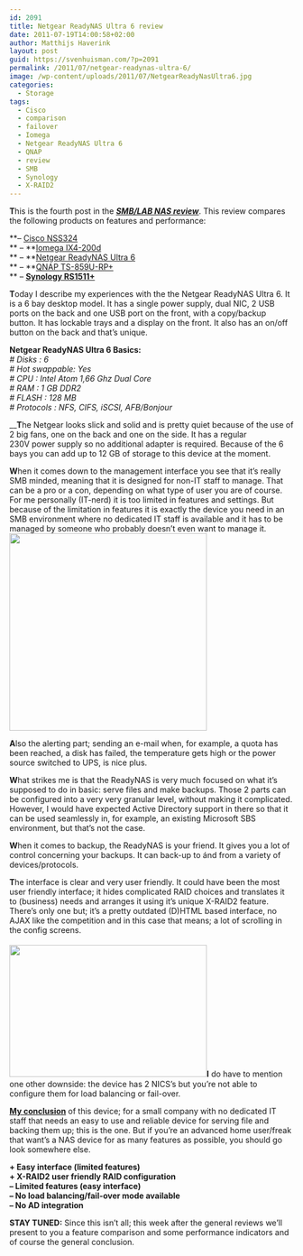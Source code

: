 ```yaml
---
id: 2091
title: Netgear ReadyNAS Ultra 6 review
date: 2011-07-19T14:00:58+02:00
author: Matthijs Haverink
layout: post
guid: https://svenhuisman.com/?p=2091
permalink: /2011/07/netgear-readynas-ultra-6/
image: /wp-content/uploads/2011/07/NetgearReadyNasUltra6.jpg
categories:
  - Storage
tags:
  - Cisco
  - comparison
  - failover
  - Iomega
  - Netgear ReadyNAS Ultra 6
  - QNAP
  - review
  - SMB
  - Synology
  - X-RAID2
---
```

**T**his is the fourth post in the [_**SMB/LAB NAS review**_](https://svenhuisman.com/2011/07/smblab-nas-review/). This review compares the following products on features and performance:

**&#8211; [Cisco NSS324](https://www.cisco.com/en/US/products/ps10854/index.html)  
** &#8211; **[Iomega IX4-200d](https://iomega-eu-en.custhelp.com/app/answers/detail/a_id/22024)  
** &#8211; **[Netgear ReadyNAS Ultra 6](https://www.netgear.com/home/products/storage/work-and-play/RNDU6000.aspx)  
** &#8211; **[QNAP TS-859U-RP+](https://www.qnap.com/pro_detail_feature.asp?p_id=185)  
** &#8211; **[Synology RS1511+](https://www.synology.com/products/product.php?product_name=DS1511%2B&lang=enu)**

**T**oday I describe my experiences with the the Netgear ReadyNAS Ultra 6. It is a 6 bay desktop model. It has a single power supply, dual NIC, 2 USB ports on the back and one USB port on the front, with a copy/backup button. It has lockable trays and a display on the front. It also has an on/off button on the back and that’s unique. <!--more-->

**Netgear ReadyNAS Ultra 6 Basics:**  
_\# Disks : 6_  
_\# Hot swappable: Yes_  
_\# CPU : Intel Atom 1,66 Ghz Dual Core_  
_# RAM : 1 GB DDR2_  
_\# FLASH : 128 MB_  
_\# Protocols : NFS, CIFS, iSCSI, AFB/Bonjour_

__**T**he Netgear looks slick and solid and is pretty quiet because of the use of 2 big fans, one on the back and one on the side. It has a regular 230V power supply so no additional adapter is required. Because of the 6 bays you can add up to 12 GB of storage to this device at the moment.

**W**hen it comes down to the management interface you see that it&#8217;s really SMB minded, meaning that it is designed for non-IT staff to manage. That can be a pro or a con, depending on what type of user you are of course. For me personally (IT-nerd) it is too limited in features and settings. But because of the limitation in features it is exactly the device you need in an SMB environment where no dedicated IT staff is available and it has to be managed by someone who probably doesn’t even want to manage it.[<img class="alignright size-medium wp-image-2104" title="Netgear ReadyNAS Ultra 6 - empty" src="https://svenhuisman.com/wp-content/uploads/2011/07/netgear_readynasultra6_opened-350x350.jpg" alt="" width="350" height="350" srcset="https://svenhuisman.com/wp-content/uploads/2011/07/netgear_readynasultra6_opened-350x350.jpg 350w, https://svenhuisman.com/wp-content/uploads/2011/07/netgear_readynasultra6_opened-200x200.jpg 200w, https://svenhuisman.com/wp-content/uploads/2011/07/netgear_readynasultra6_opened-250x250.jpg 250w, https://svenhuisman.com/wp-content/uploads/2011/07/netgear_readynasultra6_opened-75x75.jpg 75w, https://svenhuisman.com/wp-content/uploads/2011/07/netgear_readynasultra6_opened.jpg 1000w" sizes="(max-width: 350px) 100vw, 350px" />](https://svenhuisman.com/wp-content/uploads/2011/07/netgear_readynasultra6_opened.jpg)

**A**lso the alerting part; sending an e-mail when, for example, a quota has been reached, a disk has failed, the temperature gets high or the power source switched to UPS, is nice plus.

**W**hat strikes me is that the ReadyNAS is very much focused on what it’s supposed to do in basic: serve files and make backups. Those 2 parts can be configured into a very very granular level, without making it complicated. However, I would have expected Active Directory support in there so that it can be used seamlessly in, for example, an existing Microsoft SBS environment, but that’s not the case.

**W**hen it comes to backup, the ReadyNAS is your friend. It gives you a lot of control concerning your backups. It can back-up to ánd from a variety of devices/protocols.

**T**he interface is clear and very user friendly. It could have been the most user friendly interface; it hides complicated RAID choices and translates it to (business) needs and arranges it using it’s unique X-RAID2 feature. There’s only one but; it’s a pretty outdated (D)HTML based interface, no AJAX like the competition and in this case that means; a lot of scrolling in the config screens.

[](../wp-content/uploads/2011/07/ReadyNAS-Frontview-Netgear42-Mozilla-Firefox_2011-03-13_20-30-49.png)**<img class="size-medium wp-image-2096 alignleft" style="margin-top: 4px; margin-bottom: 4px;" title="Netgear ReadyNAS Ultra 6 - Interface" src="https://svenhuisman.com/wp-content/uploads/2011/07/ReadyNAS-Frontview-Netgear42-Mozilla-Firefox_2011-03-13_20-30-49-350x234.png" alt="" width="350" height="234" srcset="https://svenhuisman.com/wp-content/uploads/2011/07/ReadyNAS-Frontview-Netgear42-Mozilla-Firefox_2011-03-13_20-30-49-350x234.png 350w, https://svenhuisman.com/wp-content/uploads/2011/07/ReadyNAS-Frontview-Netgear42-Mozilla-Firefox_2011-03-13_20-30-49.png 948w" sizes="(max-width: 350px) 100vw, 350px" />I** do have to mention one other downside: the device has 2 NICS’s but you&#8217;re not able to configure them for load balancing or fail-over.

<span style="text-decoration: underline;"><strong>My conclusion</strong></span> of this device; for a small company with no dedicated IT staff that needs an easy to use and reliable device for serving file and backing them up; this is the one. But if you&#8217;re an advanced home user/freak that want&#8217;s a NAS device for as many features as possible, you should go look somewhere else.

**+ Easy interface (limited features)**  
**+ X-RAID2 user friendly RAID configuration**  
**&#8211; Limited features (easy interface)**  
**&#8211; No load balancing/fail-over mode available**  
**&#8211; No AD integration**

**STAY TUNED:** Since this isn’t all; this week after the general reviews we’ll present to you a feature comparison and some performance indicators and of course the general conclusion.